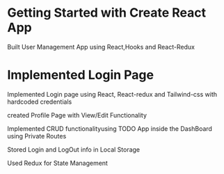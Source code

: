 # Getting Started with Create React App

Built User Management App using React,Hooks and React-Redux

# Implemented Login Page 
  
  Implemented Login page using React, React-redux and Tailwind-css with hardcoded credentials

  created Profile Page with View/Edit Functionality

  Implemented CRUD functionalityusing TODO App inside the DashBoard using Private Routes

  Stored Login and LogOut info in Local Storage

  Used Redux for State Management



  

